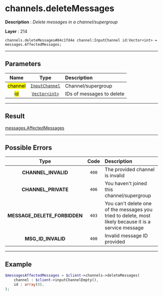 # channels.deleteMessages

**Description** : *Delete messages in a channel/supergroup*

**Layer** : 214

```tl
channels.deleteMessages#84c1fd4e channel:InputChannel id:Vector<int> = messages.AffectedMessages;
```

---

## Parameters

| Name | Type | Description |
| :---: | :---: | :--- |
| <mark>channel</mark> | [`InputChannel`](type/InputChannel) | Channel/supergroup |
| <mark>id</mark> | [`Vector<int>`](type/int) | IDs of messages to delete |

---

## Result

[messages.AffectedMessages](type/messages.AffectedMessages)

---

## Possible Errors

| Type | Code | Description |
| :---: | :---: | :--- |
| **CHANNEL_INVALID** | `400` | The provided channel is invalid |
| **CHANNEL_PRIVATE** | `406` | You haven't joined this channel/supergroup |
| **MESSAGE_DELETE_FORBIDDEN** | `403` | You can't delete one of the messages you tried to delete, most likely because it is a service message |
| **MSG_ID_INVALID** | `400` | Invalid message ID provided |

---

## Example

```php
$messagesAffectedMessages = $client->channels->deleteMessages(
	channel : $client->inputChannelEmpty(),
	id : array(8),
);
```